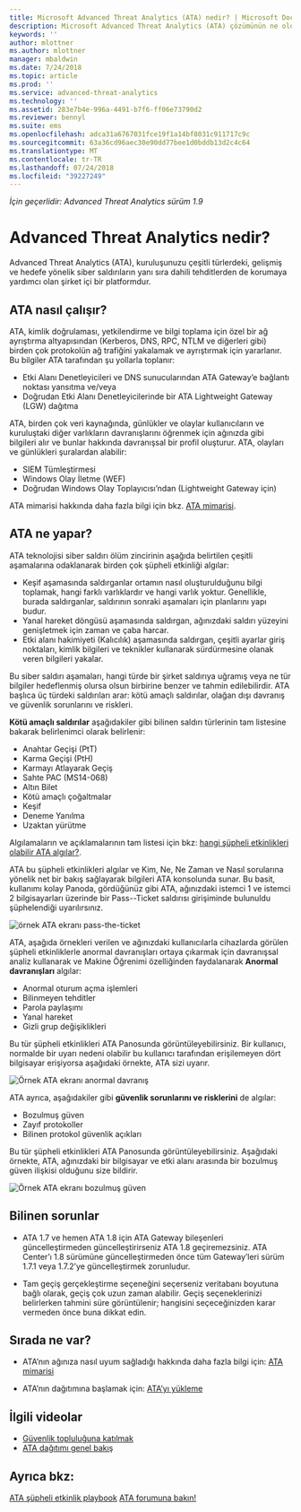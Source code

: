 ```yaml
---
title: Microsoft Advanced Threat Analytics (ATA) nedir? | Microsoft Docs
description: Microsoft Advanced Threat Analytics (ATA) çözümünün ne olduğu ve ne tür kuşkulu etkinlikleri algılayabildiği açıklanır
keywords: ''
author: mlottner
ms.author: mlottner
manager: mbaldwin
ms.date: 7/24/2018
ms.topic: article
ms.prod: ''
ms.service: advanced-threat-analytics
ms.technology: ''
ms.assetid: 283e7b4e-996a-4491-b7f6-ff06e73790d2
ms.reviewer: bennyl
ms.suite: ems
ms.openlocfilehash: adca31a6767031fce19f1a14bf8031c911717c9c
ms.sourcegitcommit: 63a36cd96aec30e90dd77bee1d0bddb13d2c4c64
ms.translationtype: MT
ms.contentlocale: tr-TR
ms.lasthandoff: 07/24/2018
ms.locfileid: "39227249"
---
```

*İçin geçerlidir: Advanced Threat Analytics sürüm 1.9*


# <a name="what-is-advanced-threat-analytics"></a>Advanced Threat Analytics nedir?
Advanced Threat Analytics (ATA), kuruluşunuzu çeşitli türlerdeki, gelişmiş ve hedefe yönelik siber saldırıların yanı sıra dahili tehditlerden de korumaya yardımcı olan şirket içi bir platformdur.

## <a name="how-ata-works"></a>ATA nasıl çalışır?

ATA, kimlik doğrulaması, yetkilendirme ve bilgi toplama için özel bir ağ ayrıştırma altyapısından (Kerberos, DNS, RPC, NTLM ve diğerleri gibi) birden çok protokolün ağ trafiğini yakalamak ve ayrıştırmak için yararlanır. Bu bilgiler ATA tarafından şu yollarla toplanır:

-   Etki Alanı Denetleyicileri ve DNS sunucularından ATA Gateway’e bağlantı noktası yansıtma ve/veya
-   Doğrudan Etki Alanı Denetleyicilerinde bir ATA Lightweight Gateway (LGW) dağıtma

ATA, birden çok veri kaynağında, günlükler ve olaylar kullanıcıların ve kuruluştaki diğer varlıkların davranışlarını öğrenmek için ağınızda gibi bilgileri alır ve bunlar hakkında davranışsal bir profil oluşturur.
ATA, olayları ve günlükleri şuralardan alabilir:

-   SIEM Tümleştirmesi
-   Windows Olay İletme (WEF)
-   Doğrudan Windows Olay Toplayıcısı’ndan (Lightweight Gateway için)


ATA mimarisi hakkında daha fazla bilgi için bkz. [ATA mimarisi](ata-architecture.md).

## <a name="what-does-ata-do"></a>ATA ne yapar?

ATA teknolojisi siber saldırı ölüm zincirinin aşağıda belirtilen çeşitli aşamalarına odaklanarak birden çok şüpheli etkinliği algılar:

-   Keşif aşamasında saldırganlar ortamın nasıl oluşturulduğunu bilgi toplamak, hangi farklı varlıklardır ve hangi varlık yoktur. Genellikle, burada saldırganlar, saldırının sonraki aşamaları için planlarını yapı budur.
-   Yanal hareket döngüsü aşamasında saldırgan, ağınızdaki saldırı yüzeyini genişletmek için zaman ve çaba harcar.
-   Etki alanı hakimiyeti (Kalıcılık) aşamasında saldırgan, çeşitli ayarlar giriş noktaları, kimlik bilgileri ve teknikler kullanarak sürdürmesine olanak veren bilgileri yakalar. 

Bu siber saldırı aşamaları, hangi türde bir şirket saldırıya uğramış veya ne tür bilgiler hedeflenmiş olursa olsun birbirine benzer ve tahmin edilebilirdir.
ATA başlıca üç türdeki saldırıları arar: kötü amaçlı saldırılar, olağan dışı davranış ve güvenlik sorunlarını ve riskleri.

**Kötü amaçlı saldırılar** aşağıdakiler gibi bilinen saldırı türlerinin tam listesine bakarak belirlenimci olarak belirlenir:

-   Anahtar Geçişi (PtT)
-   Karma Geçişi (PtH)
-   Karmayı Atlayarak Geçiş
-   Sahte PAC (MS14-068)
-   Altın Bilet
-   Kötü amaçlı çoğaltmalar
-   Keşif
-   Deneme Yanılma
-   Uzaktan yürütme

Algılamaların ve açıklamalarının tam listesi için bkz: [hangi şüpheli etkinlikleri olabilir ATA algılar?](ata-threats.md). 

ATA bu şüpheli etkinlikleri algılar ve Kim, Ne, Ne Zaman ve Nasıl sorularına yönelik net bir bakış sağlayarak bilgileri ATA konsolunda sunar. Bu basit, kullanımı kolay Panoda, gördüğünüz gibi ATA, ağınızdaki istemci 1 ve istemci 2 bilgisayarları üzerinde bir Pass--Ticket saldırısı girişiminde bulunuldu şüphelendiği uyarılırsınız.

 ![örnek ATA ekranı pass-the-ticket](media/pass_the_ticket_sa.png)

ATA, aşağıda örnekleri verilen ve ağınızdaki kullanıcılarla cihazlarda görülen şüpheli etkinliklerle anormal davranışları ortaya çıkarmak için davranışsal analiz kullanarak ve Makine Öğrenimi özelliğinden faydalanarak **Anormal davranışları** algılar:

-   Anormal oturum açma işlemleri
-   Bilinmeyen tehditler
-   Parola paylaşımı
-   Yanal hareket
-   Gizli grup değişiklikleri


Bu tür şüpheli etkinlikleri ATA Panosunda görüntüleyebilirsiniz. Bir kullanıcı, normalde bir uyarı nedeni olabilir bu kullanıcı tarafından erişilemeyen dört bilgisayar erişiyorsa aşağıdaki örnekte, ATA sizi uyarır.

 ![Örnek ATA ekranı anormal davranış](media/abnormal-behavior-sa.png) 

ATA ayrıca, aşağıdakiler gibi **güvenlik sorunlarını ve risklerini** de algılar:

-   Bozulmuş güven
-   Zayıf protokoller
-   Bilinen protokol güvenlik açıkları

Bu tür şüpheli etkinlikleri ATA Panosunda görüntüleyebilirsiniz. Aşağıdaki örnekte, ATA, ağınızdaki bir bilgisayar ve etki alanı arasında bir bozulmuş güven ilişkisi olduğunu size bildirir.

  ![Örnek ATA ekranı bozulmuş güven](media/broken-trust-sa.png)


## <a name="known-issues"></a>Bilinen sorunlar

- ATA 1.7 ve hemen ATA 1.8 için ATA Gateway bileşenleri güncelleştirmeden güncelleştirirseniz ATA 1.8 geçiremezsiniz. ATA Center’ı 1.8 sürümüne güncelleştirmeden önce tüm Gateway’leri sürüm 1.7.1 veya 1.7.2’ye güncelleştirmek zorunludur.

- Tam geçiş gerçekleştirme seçeneğini seçerseniz veritabanı boyutuna bağlı olarak, geçiş çok uzun zaman alabilir. Geçiş seçeneklerinizi belirlerken tahmini süre görüntülenir; hangisini seçeceğinizden karar vermeden önce buna dikkat edin. 


## <a name="whats-next"></a>Sırada ne var?

-   ATA’nın ağınıza nasıl uyum sağladığı hakkında daha fazla bilgi için: [ATA mimarisi](ata-architecture.md)

-   ATA’nın dağıtımına başlamak için: [ATA’yı yükleme](install-ata-step1.md)

## <a name="related-videos"></a>İlgili videolar
- [Güvenlik topluluğuna katılmak](https://channel9.msdn.com/Shows/Microsoft-Security/Join-the-Security-Community)
- [ATA dağıtımı genel bakış](https://channel9.msdn.com/Shows/Microsoft-Security/Overview-of-ATA-Deployment-in-10-Minutes)


## <a name="see-also"></a>Ayrıca bkz:
[ATA şüpheli etkinlik playbook](http://aka.ms/ataplaybook)
[ATA forumuna bakın!](https://social.technet.microsoft.com/Forums/security/home?forum=mata)
